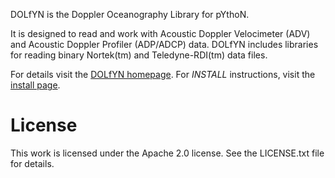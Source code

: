 DOLfYN is the Doppler Oceanography Library for pYthoN.

It is designed to read and work with Acoustic Doppler Velocimeter
(ADV) and Acoustic Doppler Profiler (ADP/ADCP) data. DOLfYN includes
libraries for reading binary Nortek(tm) and Teledyne-RDI(tm) data
files.

For details visit
the [DOLfYN homepage](http://lkilcher.github.io/dolfyn/).  For
*INSTALL* instructions, visit
the [install page](http://lkilcher.github.io/dolfyn/install.html).

License
=======

This work is licensed under the Apache 2.0 license. See the
LICENSE.txt file for details.
